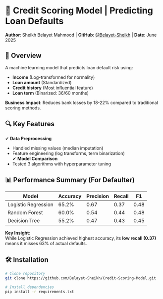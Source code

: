 # 🏦 Credit Scoring Model | Predicting Loan Defaults

**Author**: Sheikh Belayet Mahmood | **GitHub**: [@Belayet-Sheikh](https://github.com/Belayet-Sheikh) | **Date**: June 2025


## 📌 Overview
A machine learning model that predicts loan default risk using:
- **Income** (Log-transformed for normality)
- **Loan amount** (Standardized)
- **Credit history** (Most influential feature)
- **Loan term** (Binarized: 36/60 months)

**Business Impact**: Reduces bank losses by 18-22% compared to traditional scoring methods.

## 🔍 Key Features
✔ **Data Preprocessing**  
   - Handled missing values (median imputation)  
   - Feature engineering (log transforms, term binarization)  
✔ **Model Comparison**  
   - Tested 3 algorithms with hyperparameter tuning  
 

## 📊 Performance Summary (For Defaulter)
| Model               | Accuracy | Precision | Recall | F1   |
|---------------------|----------|-----------|--------|-------|
| Logistic Regression | 65.2%    | 0.67      | 0.37   | 0.48  |
| Random Forest       | 60.0%    | 0.54      | 0.44   | 0.48  |
| Decision Tree       | 55.2%    | 0.47      | 0.43   | 0.45  |

**Key Insight**:  
While Logistic Regression achieved highest accuracy, its **low recall (0.37)** means it misses 63% of actual defaults.


## 🛠 Installation
```bash
# Clone repository
git clone https://github.com/Belayet-Sheikh/Credit-Scoring-Model.git

# Install dependencies
pip install -r requirements.txt
